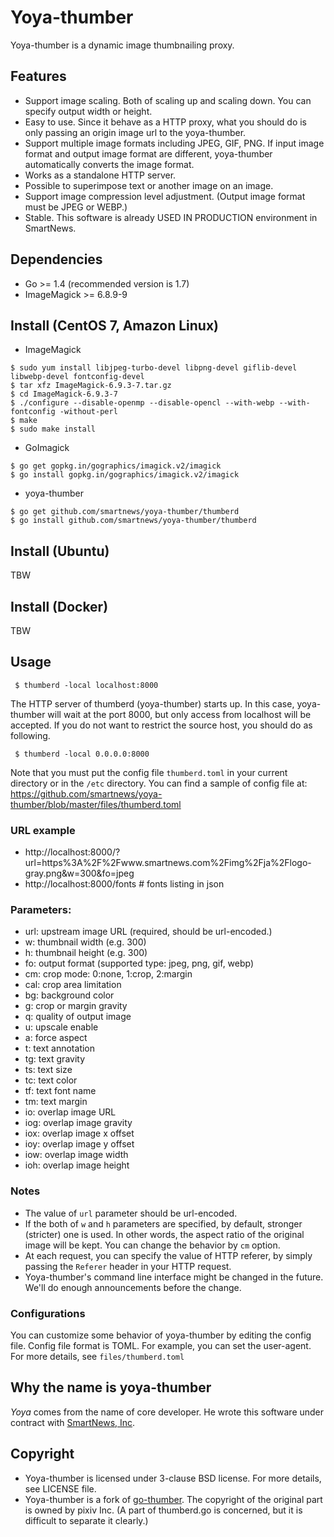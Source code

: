 # Yoya-thumber

Yoya-thumber is a dynamic image thumbnailing proxy.

## Features

- Support image scaling. Both of scaling up and scaling down. You can specify output width or height.
- Easy to use. Since it behave as a HTTP proxy, what you should do is only passing an origin image url to the yoya-thumber.
- Support multiple image formats including JPEG, GIF, PNG. If input image format and output image format are different, yoya-thumber automatically converts the image format.
- Works as a standalone HTTP server.
- Possible to superimpose text or another image on an image.
- Support image compression level adjustment. (Output image format must be JPEG or WEBP.)
- Stable. This software is already USED IN PRODUCTION environment in SmartNews.

## Dependencies

- Go >= 1.4 (recommended version is 1.7)
- ImageMagick >= 6.8.9-9

## Install (CentOS 7, Amazon Linux)

-  ImageMagick
```
$ sudo yum install libjpeg-turbo-devel libpng-devel giflib-devel libwebp-devel fontconfig-devel
$ tar xfz ImageMagick-6.9.3-7.tar.gz
$ cd ImageMagick-6.9.3-7
$ ./configure --disable-openmp --disable-opencl --with-webp --with-fontconfig -without-perl
$ make
$ sudo make install
```

- GoImagick
```
$ go get gopkg.in/gographics/imagick.v2/imagick
$ go install gopkg.in/gographics/imagick.v2/imagick
```

- yoya-thumber
```
$ go get github.com/smartnews/yoya-thumber/thumberd
$ go install github.com/smartnews/yoya-thumber/thumberd
```

## Install (Ubuntu)

TBW

## Install (Docker)

TBW

## Usage

```
 $ thumberd -local localhost:8000
```

The HTTP server of thumberd (yoya-thumber) starts up. In this case, yoya-thumber will wait at the port 8000, but only access from localhost will be accepted. If you do not want to restrict the source host, you should do as following.

```
 $ thumberd -local 0.0.0.0:8000
```

Note that you must put the config file `thumberd.toml` in your current directory or in the `/etc` directory. You can find a sample of config file at: https://github.com/smartnews/yoya-thumber/blob/master/files/thumberd.toml

### URL example

- http://localhost:8000/?url=https%3A%2F%2Fwww.smartnews.com%2Fimg%2Fja%2Flogo-gray.png&w=300&fo=jpeg
- http://localhost:8000/fonts # fonts listing in json

###  Parameters:
- url: upstream image URL (required, should be url-encoded.)
- w:   thumbnail width (e.g. 300)
- h:   thumbnail height (e.g. 300)
- fo:  output format (supported type: jpeg, png, gif, webp)
- cm:  crop mode: 0:none, 1:crop, 2:margin
- cal: crop area limitation
- bg:  background color
- g:   crop or margin gravity
- q:   quality of output image
- u:   upscale enable
- a:   force aspect
- t:   text annotation
- tg:  text gravity
- ts:  text size
- tc:  text color
- tf:  text font name
- tm:  text margin
- io:  overlap image URL
- iog: overlap image gravity
- iox: overlap image x offset
- ioy: overlap image y offset
- iow: overlap image width
- ioh: overlap image height

### Notes

- The value of `url` parameter should be url-encoded.
- If the both of `w` and `h` parameters are specified, by default, stronger (stricter) one is used. In other words, the aspect ratio of the original image will be kept. You can change the behavior by `cm` option.
- At each request, you can specify the value of HTTP referer, by simply passing the `Referer` header in your HTTP request.
- Yoya-thumber's command line interface might be changed in the future. We'll do enough announcements before the change.

### Configurations

You can customize some behavior of yoya-thumber by editing the config file. Config file format is TOML. For example, you can set the user-agent. For more details, see `files/thumberd.toml`

## Why the name is yoya-thumber

*Yoya* comes from the name of core developer. He wrote this software under contract with [SmartNews, Inc](http://about.smartnews.com/en).

## Copyright

- Yoya-thumber is licensed under 3-clause BSD license. For more details, see LICENSE file.
- Yoya-thumber is a fork of [go-thumber](https://github.com/pixiv/go-thumber). The copyright of the original part is owned by pixiv Inc. (A part of thumberd.go is concerned, but it is difficult to separate it clearly.)